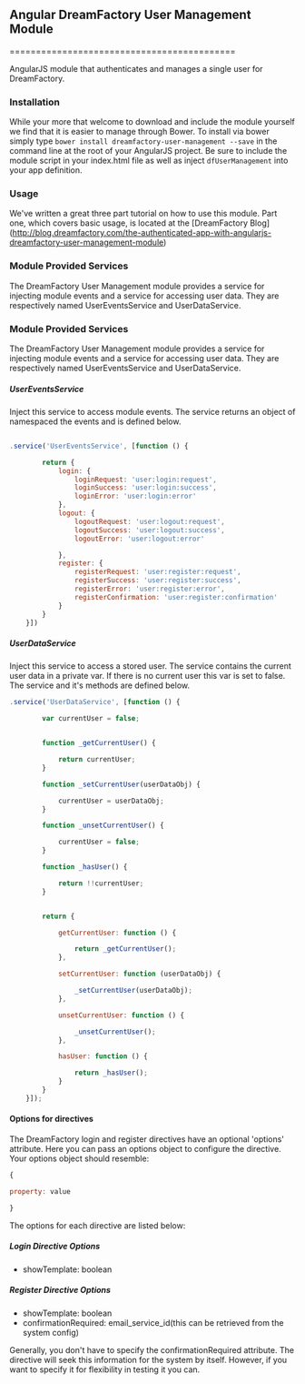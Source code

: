 ## Angular DreamFactory User Management Module
===========================================

AngularJS module that authenticates and manages a single user for DreamFactory.


### Installation

While your more that welcome to download and include the module yourself we find that it is easier to manage through Bower.  To install via bower simply type `bower install dreamfactory-user-management --save` in the command line at the root of your AngularJS project.  Be sure to include the module script in your index.html file as well as inject `dfUserManagement` into your app definition.


### Usage

We've written a great three part tutorial on how to use this module.  Part one, which covers basic usage, is located at the [DreamFactory Blog] (http://blog.dreamfactory.com/the-authenticated-app-with-angularjs-dreamfactory-user-management-module) 


### Module Provided Services

The DreamFactory User Management module provides a service for injecting module events and a service for accessing user data.  They are respectively named UserEventsService and UserDataService.  


### Module Provided Services


The DreamFactory User Management module provides a service for injecting module events and a service for accessing user data.  They are respectively named UserEventsService and UserDataService.  

##### UserEventsService

Inject this service to access module events.  The service returns an object of namespaced the events and is defined below.

```javascript

.service('UserEventsService', [function () {

        return {
            login: {
                loginRequest: 'user:login:request',
                loginSuccess: 'user:login:success',
                loginError: 'user:login:error'
            },
            logout: {
                logoutRequest: 'user:logout:request',
                logoutSuccess: 'user:logout:success',
                logoutError: 'user:logout:error'

            },
            register: {
                registerRequest: 'user:register:request',
                registerSuccess: 'user:register:success',
                registerError: 'user:register:error',
                registerConfirmation: 'user:register:confirmation'
            }
        }
    }])
```

##### UserDataService

Inject this service to access a stored user.  The service contains the current user data in a private var.  If there is no current user this var is set to false.  The service and it's methods are defined below.

```javascript
.service('UserDataService', [function () {

        var currentUser = false;


        function _getCurrentUser() {

            return currentUser;
        }

        function _setCurrentUser(userDataObj) {

            currentUser = userDataObj;
        }

        function _unsetCurrentUser() {

            currentUser = false;
        }

        function _hasUser() {

            return !!currentUser;
        }


        return {

            getCurrentUser: function () {

                return _getCurrentUser();
            },

            setCurrentUser: function (userDataObj) {

                _setCurrentUser(userDataObj);
            },

            unsetCurrentUser: function () {

                _unsetCurrentUser();
            },

            hasUser: function () {

                return _hasUser();
            }
        }
    }]);
```

#### Options for directives

The DreamFactory login and register directives have an optional 'options' attribute.  Here you can pass an options
object to configure the directive.  Your options object should resemble:

```javascript
{

property: value

}
```

The options for each directive are listed below:

##### Login Directive Options

* showTemplate: boolean

##### Register Directive Options

* showTemplate: boolean
* confirmationRequired: email_service_id(this can be retrieved from the system config)

Generally, you don't have to specify the confirmationRequired attribute.  The directive will seek this information for the system
by itself.  However, if you want to specify it for flexibility in testing it you can.
